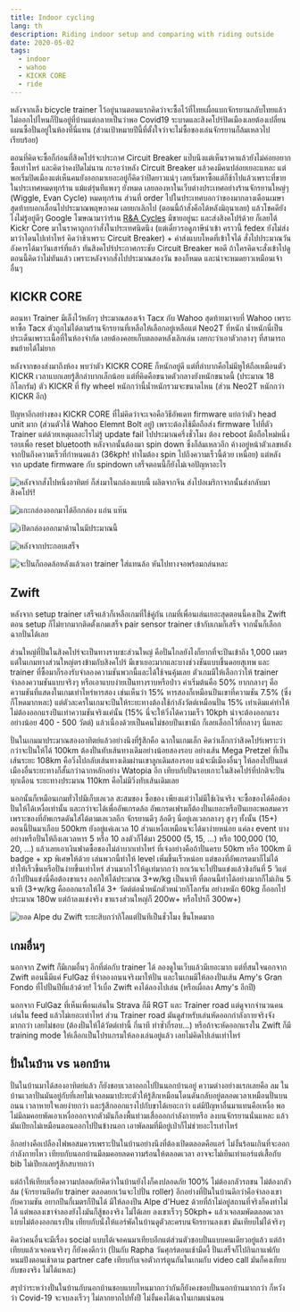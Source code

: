 ```yaml
---
title: Indoor cycling
lang: th
description: Riding indoor setup and comparing with riding outside
date: 2020-05-02
tags:
  - indoor
  - wahoo
  - KICKR CORE
  - ride
---
```


หลังจากเล็ง bicycle trainer ไว้อยู่นานตอนแรกคิดว่าจะซื้อไว้ที่ไทยเผื่อแบกจักรยานกลับไทยแล้วไม่ออกไปไหนก็ปั่นอยู่ที่บ้านแต่กลายเป็นว่าพอ Covid19 ระบาดและสิงคโปร์ปิดเมืองเลยต้องเปลี่ยนแผนซื้อปั่นอยู่ในห้องที่นี่แทน (ส่วนเป้าหมายปีนี้ที่ตั้งใจว่าจะไม่ซื้อของเล่นจักรยานก็ล้มเหลวไปเรียบร้อย)

ตอนที่คิดจะซื้อก็ก่อนที่สิงคโปร์จะประกาศ Circuit Breaker แป๊บนึงแต่เห็นราคาแล้วยังไม่ค่อยอยากซื้อเท่าไหร่ และคิดว่าคงปิดไม่นาน กะรอว่าหลัง Circuit Breaker แล้วคงมีคนปล่อยเยอะแหละ แต่พอเริ่มปิดเมืองแต่เห็นคนยังออกมาเยอะอยู่ก็คิดว่าปิดยาวแน่ๆ เลยเริ่มหาซื้อแต่ก็ช้าไปแล้วเพราะที่ขายในประเทศหมดทุกร้าน แม้แต่รุ่นทีแพงๆ ยังหมด เลยลองหาในเว็บต่างประเทศอย่างร้านจักรยานใหญ่ๆ (Wiggle, Evan Cycle) หมดทุกร้าน ส่วนที่ order ไปในประเทศบอกว่าของมากลางเดือนเมษา สุดท้ายบอกเลื่อนไปประมาณพฤษภาคม เลยยกเลิกไป (ตอนนี้ถ้าสั่งคือได้หลังมิถุนาเลย) แล้วโชคดียังไงไม่รู้อยู่ดีๆ Google โฆษณามาว่าร้าน [R&A Cycles](http://racycles.com) มีขายอยู่นะ และส่งสิงคโปร์ด้วย ก็เลยได้ Kickr Core มาในราคาถูกกว่าสั่งในประเทศนิดนึง (แต่เดี๋ยวรอดูภาษีนำเข้า คราวนี้ fedex ยังไม่ส่งมาว่าโดนไปเท่าไหร่ คิดว่าช้าเพราะ Circuit Breaker) + ค่าส่งแบบโหดที่เข้าใจได้ สั่งไปประมาณวันอังคารได้มาวันเสาร์ที่แล้ว ทันสิงคโปร์ประกาศกระชับ Circuit Breaker พอดี ถ้าใครคิดจะสั่งเข้าไปดูตอนนี้คิดว่าไม่ทันแล้ว เพราะหลังจากสั่งไปประมาณสองวัน ของก็หมด และน่าจะหมดยาวเหมือนเจ้าอื่นๆ

## KICKR CORE

ตอนหา Trainer มีเล็งไว้หลักๆ ประมาณสองเจ้า Tacx กับ Wahoo สุดท้ายมาจบที่ Wahoo เพราะหาซื้อ Tacx ตัวถูกไม่ได้ตามร้านจักรยานที่เหลือให้เลือกอยู่เหลือแต่ Neo2T ที่หนัก น้ำหนักนี่เป็นประเด็นเพราะเนื้อที่ในห้องจำกัด เลยต้องคอยเก็บตลอดหลังเลิกเล่น เลยกะว่าเอาตัวกลางๆ ที่สามารถขนย้ายได้ไม่ยาก

หลังจากของส่งมาถึงห้อง พบว่าตัว KICKR CORE ก็หนักอยู่ดี แต่ที่ลำบากคือไม่มีหูให้ถือเหมือนตัว KICKR เวลาแบกเลยรู้สึกลำบากเล็กน้อย แต่ที่คิดคือขนาดตัวกลางยังหนักขนาดนี้ (ประมาณ 18 กิโลกรัม) ตัว KICKR ที่ fly wheel หนักกว่านี้น้ำหนักรวมจะขนาดไหน (ส่วน Neo2T หนักกว่า KICKR อีก)

ปัญหาอีกอย่างของ KICKR CORE ที่ไม่คิดว่าจะเจอคือวิธีอัพเดท firmware แย่กว่าตัว head unit มาก (ส่วนตัวใช้ Wahoo Elemnt Bolt อยู่) เพราะต้องใช้มือถือส่ง firmware ไปที่ตัว Trainer แต่ด้วยเหตุผลอะไรไม่รู้ update fail ไปประมาณครึ่งชั่วโมง ต้อง reboot มือถือใหม่หนึ่งรอบเพื่อ reset bluetooth หลังจากนั้นต้องมา spin down ซึ่งก็ล้มเหลวอีก ค้างอยู่หน้าตัวเลขหลังจากปั่นถึงความเร็วที่กำหนดแล้ว (36kph! ทำไมต้อง spin ไปถึงความเร็วนี้ด้วย เหนื่อย) แต่หลังจาก update firmware กับ spindown เสร็จตอนนี้ก็ยังไม่เจอปัญหาอะไร

![หลังจากสั่งไปหนึ่งอาทิตย์ ก็ส่งมาในกล่องแบบนี้ ผลิตจากจีน ส่งไปอเมริกาจากนั้นส่งกลับมาสิงคโปร์!](shipping_box.jpg)

![แกะกล่องออกมาได้อีกกล่อง แถ่น แท๊น](box_inside_a_box.jpg)

![เปิดกล่องออกมาด้านในมีประมาณนี้](unbox.jpg)

![หลังจากประกอบเสร็จ](assembled.jpg)

![จะปั่นก็ถอดล้อหลังแล้วเอา trainer ใส่แทนล้อ หันไปทางจอพร้อมกล่นหละ](with_bike.jpg)

## Zwift

หลังจาก setup trainer เสร็จแล้วก็เหลือเกมที่ใช้คู่กัน เกมที่เพื่อนเล่นเยอะสุดตอนนี้คงเป็น Zwift ตอน setup ก็ไม่ยากมากติดตั้งเกมเสร็จ pair sensor trainer เข้ากับเกมก็เสร็จ จากนั้นก็เลือกฉากปั่นได้เลย

ส่วนใหญ่ที่ปั่นในสิงคโปร์จะเป็นทางราบซะส่วนใหญ่ คือปั่นไกลยังไงก็ยากที่จะปีนเข้าถึง 1,000 เมตรแต่ในเกมทางส่วนใหญ่ตรงข้ามกับสิงคโปร์ มีเขาเยอะมากและบางช่วงชันแบบขึ้นดอยสุเทพ และ trainer ที่ซื้อมาก็รองรับจำลองความชันพวกนี้และได้ใช้จนคุ้มเลย ตัวเกมมีให้เลือกว่าให้ trainer จำลองความชันแบบจริงๆ หรือเอาแบบง่ายเป็นทางราบหรือป่าว ค่าเริ่มต้นคือ 50% ยากกลางๆ คือ ความชันที่แสดงในเกมเท่าไหร่หารสอง เช่นเห็นว่า 15% หารสองก็เหมือนปีนเขาที่ความชัน 7.5% (ซึ่งก็โหดมากหละ) แต่ตัวละครในเกมจะปีนให้ระยะทางต้องใช้กำลังวัตต์เหมือนปั่น 15% เท่าเดิมแค่ทำให้ไม่ต้องออกแรงปีนเท่าความชันจริงแค่นั้น (15% นี่จะให้วิ่งได้ความเร็ว 10kph น่าจะต้องออกแรงอย่างน้อย 400 - 500 วัตต์) แล้วเนื่องด้วยเป็นคนไม่ชอบปีนเขานัก ก็เลยเลือกไว้ที่กลางๆ นี่แหละ

ปั่นในเกมมาประมาณสองอาทิตย์แล้วอย่างนึงที่รู้สึกคือ ฉากในเกมเล็ก คิดว่าเล็กกว่าสิงคโปร์เพราะว่ากว่าจะปั่นให้ได้ 100km ต้องปั่นทับเส้นทางเดิมอย่างน้อยสองรอบ อย่างเส้น Mega Pretzel ที่เป็นเส้นระยะ 108km คือวิ่งไปกลับเส้นทางเดิมผ่านเขาลูกเดิมสองรอบ แม้จะมีเมืองอื่นๆ ให้ลองไปปั่นแต่เมืองอื่นระยะทางก็สั้นกว่าฉากหลักอย่าง Watopia อีก เทียบกับปั่นรอบเกาะในสิงคโปร์ที่ปกติจะปั่นทุกเดือน ระยะทางประมาณ 110km คือไม่มีวิ่งทับเส้นเดิมเลย

นอกนั้นก็เหมือนเกมทั่วไปมีเก็บเลเวล สะสมของ ซื้อของ เพียงแต่ว่าไม่มีใช้เงินจริง จะซื้อของได้คือต้องปั่นให้ได้เหงื่อเท่านั้น และกว่าจะได้เพื่ออัพเกรดล้อ อัพเกรดเฟรมก็ต้องปั่นเยอะหรือปีนเยอะพอสมควร เพราะของที่อัพเกรดดันใส่ได้ตามเลเวลอีก จักรยานดีๆ ล้อดีๆ นี่อยู่เลเวลกลางๆ สูงๆ ทั้งนั้น (15+) ตอนนี้ปั่นมาเกือบ 500km ยังอยู่แค่เลเวล 10 ส่วนเหงื่อเหมือนจะได้มาง่ายหน่อย แค่ลง event บางอย่างหรือปั่นให้ถึงเลเวลหาร 5 หรือ 10 ลงตัวก็ได้มา 25000 (5, 15, ...) หรือ 100,000 (10, 20, ...) แล้วเลยเอาเงินฟาดซื้อของไม่ลำบากเท่าไหร่ ที่เจ๋งอย่างคือถ้าปั่นครบ 50km หรือ 100km มี badge + xp พิเศษให้ด้วย เล่นพวกนี้ทำให้ level เพิ่มขึ้นเร็วหน่อย แต่ของที่อัพเกรดมาก็ไม่ได้ทำให้เร็วขึ้นหรือปั่นง่ายขึ้นเท่าไหร่ ส่วนมากไว้ให้ดูเท่มากกว่า ยกเว้นจะไปปั่นแข่งแล้วชิงกันที่ 5 วิแต่ถ้าไปปั่นแข่งนี่คือต้องขาแรง ออกให้ได้ประมาณ 3+w/kg เป็นนาที ที่ตอนนี้ทำได้อย่างมากก็ไม่เกิน 5 นาที (3+w/kg คือออกแรกให้ได้ 3+ วัตต์ต่อน้ำหนักตัวหน่วยกิโลกรัม อย่างหนัก 60kg ก็ออกไปประมาณ 180w แต่ถ้าลงแข่งจริง ขาแรงส่วนใหญ่ก็ 200w+ หรือโปรก็ 300w+)

![ยอด Alpe du Zwift ระยะสิบกว่ากิโลแต่ปั่นทีเป็นชั่วโมง ขึ้นโหดมาก](alpe_du_zwift.jpg)

## เกมอื่นๆ

นอกจาก Zwift ก็มีเกมอื่นๆ อีกที่ต่อกับ trainer ได้ ลองดูในเว็บแล้วมีเยอะมาก แต่ที่สนใจนอกจาก Zwift ตอนนี้มีแค่ FulGaz ที่จำลองถนนจริงมาให้ปั่น และในเกมมีให้ลองปั่นเส้น Amy's Gran Fondo ที่ไปปั่นปีที่แล้วด้วย! ไว้เบื่อ Zwift คงได้ลองไปเล่น (หรือเผื่อลง Amy's อีกปี)

นอกจาก FulGaz ที่เห็นเพื่อนเล่นใน Strava ก็มี RGT และ Trainer road แต่ดูจากจำนวนคนเล่นใน feed แล้วไม่เยอะเท่าไหร่ ส่วน Trainer road มันดูสำหรับเล่นหัดออกกำลังกายจริงจังมากกว่า เลยไม่ชอบ (ต้องปั่นให้ได้วัตต์เท่านี้ กี่นาที ทำซ้ำกี่รอบ...) หรือถ้าจะหัดออกแรงใน Zwift ก็มี training mode ให้เลือกเป็นโปรแกรมให้ลองเล่นอยู่แล้ว เลยไม่คิดไปเล่นเท่าไหร่

## ปั่นในบ้าน vs นอกบ้าน

ปั่นในบ้านมาได้สองอาทิตย์แล้ว ก็ยังชอบเวลาออกไปปั่นนอกบ้านอยู่ ความต่างอย่างแรกเลยคือ ลม ในบ้านเวลาปั่นมันอยู่กับที่เลยไม่เจอลมมาปะทะตัวให้รู้สึกเหมือนโดนดันกลับอยู่ตลอดเวลาเหมือนปั่นบนถนน เวลาหายใจเลยง่ายกว่า และรู้สึกออกแรงไปกับขาได้เยอะกว่า แต่มีปัญหาอื่นมาแทนคือเหงื่อ พอไม่มีลมคอยพัดเอาเหงื่อออกจากตัวมันก็ลงพื้นท่วมเสื่อออกกำลังกายหรือ ลงบนจักรยานนั่นแหละ แล้วมันเปียกไม่เหมือนตอนออกไปปั่นข้างนอก เอาพัดลมที่มีอยู่เป่าก็ไม่ช่วยอะไรเท่าไหร่

อีกอย่างคือเปลืองไฟพอสมควรเพราะปั่นในบ้านอย่างนึงที่ต้องเปิดตลอดคือแอร์ ไม่งั้นร้อนเกินที่จะออกกำลังกายไหว เทียบกับนอกบ้านมีลมคอยลดความร้อนให้ตลอดเวลา อาจจะไม่เย็นเท่าแอร์แต่เสื้อกับ bib ไม่เปียกเลยรู้สึกสบายกว่า

แต่ถ้าให้เทียบเรื่องความปลอดภัยคิดว่าในบ้านยังไงก็คงปลอดภัย 100% ไม่ต้องกลัวรถชน ไม่ต้องกลัวล้ม (จักรยานยึดกับ trainer ตลอดยกเว้นจะไปปั่น roller) อีกอย่างที่ปั่นในบ้านดีกว่าคือจำลองเขา กับความชัน อยากปีนกี่เมตรก็ปีนได้ มีให้ลองปีน Alpe d'Huez ด้วยที่ถ้าไม่อยู่สถานที่จริงก็คงทำไม่ได้ แต่พอลงเขาจำลองยังไงมันก็สู้ของจริง ไม่ได้เลย ลงเขาเร็วๆ 50kph+ แล้วเจอลมพัดตลอดเวลาแบบไม่ต้องออกแรงปั่น เทียบกับนั่งให้แอร์พัดในบ้านดูตัวละครบนจักรยานลงเขา มันเทียบไม่ได้จริงๆ

คิดว่าคนอื่นจะมีเรื่อง social แบบได้เจอคนมาเทียบอีกแต่ส่วนตัวชอบปั่นแบบคนเดียวอยู่แล้ว แต่ถ้าเทียบแล้วเจอคนจริงๆ ก็ยังคงดีกว่า (ปั่นกับ Rapha วันศุกร์ตอนเช้ามืดงี้ ปั่นเสร็จก็ไปกินกาแฟกับหนมปังตอนเช้าตาม partner cafe เทียบกับเจอตัวการ์ตูนกันในเกมกับ video call มันก็คงเทียบกับของจริง ไม่ได้แหละ)

สรุปว่าระหว่างปั่นในบ้านกับนอกบ้านชอบแบบไหนมากกว่ากันก็ยังคงชอบปั่นนอกบ้านมากกว่า ก็หวังว่า Covid-19 จะจบลงเร็วๆ ไม่ลากยากไปทั้งปี ไม่งั้นคงได้เฉาในเกมแน่นอน
